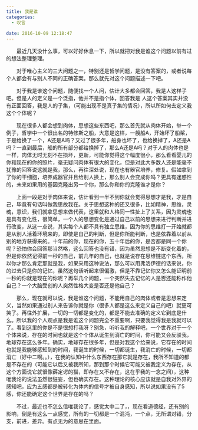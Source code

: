 ```yaml
---
title: 我是谁
categories:
  - 叹言
 
date: 2016-10-09 12:18:47
---
```

<p></p>
<!-- more -->
　　最近几天没什么事，可以好好休息一下，所以就把对我是谁这个问题以前有过的想法整理整理。
  
　　对于唯心主义的三大问题之一，特别还是哲学问题，是没有答案的，或者说每个人都会有与别人不同的正确答案。那么就先对这个问题描述一下吧。
  
　　对于我是谁这个问题，随便找一个人问，估计大多都会回答，我是人这样子吧。但是人的定义是一个泛指，他并不是指个体，回答我是    人这个答案其实并没有正面回答，我是人的子集，（可能出现不是真子集的情况），所以所如何去定义我这个个体呢？
  
　　现在很多人都会想到肉体，思想这些东西吧，那么首先就从肉体开始，举一个例子，哲学中一个很出名的特修斯之船，大意是这样，一艘船A，开始坏了船桨，于是给换了一个，A还是A吗？又过了很多年，船身也坏了，也给换掉了，A还是A吗？一直到最后，船的所有部分都给换掉了，那么A还是A吗？对于人的肉体也是一样，肉体无时无刻不在损坏，更新，可能你觉得这个幅度很小，那么看看婴儿的你和现在的你的照片，毫无疑问肉体有很大的变化，但是对此大多数人还是能毫不犹豫的回答说这就是我，那么，再往深处说，现在也有器官培养，修复。假如拿到了你的干细胞，培养成器官并且给别人换上，那么别人会变成你吗？更具有迷惑性的，未来如果用的基因克隆出另一个你，那么你和你的克隆谁才是你？
  
　　上面一段是对于肉体来说，估计看到一半不到你就会觉得思想才是我，才是自己，毕竟有句话叫做我思故我在。关于思想这种的还又很多，比如精神，思维，灵魂，意识，我们就拿思想来做代表，这里就和人格同一性扯上了关系，因为灵魂也是具有变化性，很简单，一个人的思想变化是通过自己以前的思想来进行判断并进行改变，从这一点说，其实每个人都不具有独立思维，因为你的思维打一开始就都是从别人活着环境来的，即使是自己的判断，但是你所能判断，也是依靠着以前从别的地方获得来的。十年前的你，现在的你，五十年后的你，是否都是同一个你呢？恐怕你会回答那当然咯，这么回答也没有错，因为虽然思想是不断变化着的，但是你依然记得前一秒的自己，前几年的自己，也就是说存在思维链这个东西，所以你才那么肯定那就是我，如果采用这种说法，那么可以用弗洛伊德的话来说，你的过去只是你的记忆，虽然这句话听起来很偏激，但是不靠记忆你又怎么能证明前一秒的你就是现在的你呢？再举几个问题，一个突然失去记忆的人是否还能称作他自己？一个大脑受创的人突然性格大变是否还是他自己？
  
　　那么，现在就可以说，我是谁这个问题，不能用自己的肉体或者是思想来定义，当然如果通过别人来告诉你就是你（很多人都是这么来定义自己的吧）就更可笑了。再往外扩展，一切的一切都是变化的，都是不能去准确的定义它到底是什么。所以我的个人观点是我是谁这个问题完全不重要啊，只要我觉得我是我就可以了。看到这里的你是不是很想打我呀？别急，听听我的解释吧，一个世界对于一个个体来说，存在的时间也就是这个个体从诞生到消亡的时间，你可能又会反驳我，地球存在这么多年。确实，地球存在很多年，但是对我这个给来说，它存在的时间也就是我能够感知到的时间，我诞生的时候，一切都诞生，我消亡的时候，一切都消亡（好中二啊。。），在我的认知中什么东西存在那它就是存在，我所不知道的都是不存在的（可能它以后又被我所知，那到那个时候它可能又被我定义为存在，从这个方面说它就很像薛定谔的猫，即存在又不存在，这在乎我的一念之间），这种唯我论的说法虽然很狂妄，但也确实存在。这种理论的核心应该就是自我对外界的感知吧，应为五感都是被转化为体内的信号才被自身感知，所以说如果没有了5感，你还能确定这个世界是存在的吗？
  
　　不过，最近也不怎么信唯我论了，感觉太中二了，，现在看道德经，还有别的影响，倒是有这么一点感觉，所有的一切都是一个混沌，一个点，无所谓对错，分支，前进，差异。有点无为的意思在里面。